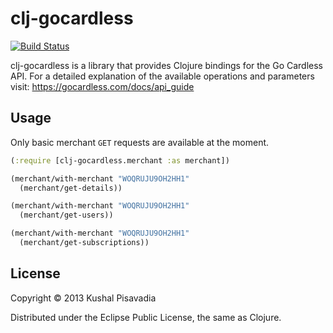 # clj-gocardless

[![Build Status](https://travis-ci.org/KushalP/clj-gocardless.png?branch=master)](https://travis-ci.org/KushalP/clj-gocardless)

clj-gocardless is a library that provides Clojure bindings for the Go
Cardless API. For a detailed explanation of the available operations
and parameters visit: https://gocardless.com/docs/api_guide

## Usage

Only basic merchant `GET` requests are available at the moment.

```clojure
(:require [clj-gocardless.merchant :as merchant])

(merchant/with-merchant "WOQRUJU9OH2HH1"
  (merchant/get-details))

(merchant/with-merchant "WOQRUJU9OH2HH1"
  (merchant/get-users))

(merchant/with-merchant "WOQRUJU9OH2HH1"
  (merchant/get-subscriptions))
```

## License

Copyright © 2013 Kushal Pisavadia

Distributed under the Eclipse Public License, the same as Clojure.
